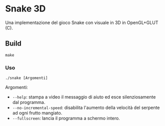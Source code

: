 # Snake 3D
Una implementazione del gioco Snake con visuale in 3D in OpenGL+GLUT (C).


## Build
```
make
```

### Uso
`./snake [Argomenti]`

Argomenti:
- `--help`: stampa a video il messaggio di aiuto ed esce silenziosamente dal programma.
- `--no-incremental-speed`: disabilita l'aumento della velocità del serpente ad ogni frutto mangiato.
- `--fullscreen`: lancia il programma a schermo intero.
